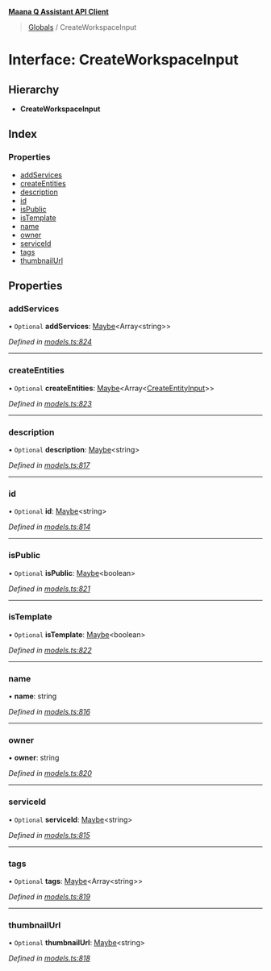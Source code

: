 **[Maana Q Assistant API Client](../README.md)**

> [Globals](../README.md) / CreateWorkspaceInput

# Interface: CreateWorkspaceInput

## Hierarchy

* **CreateWorkspaceInput**

## Index

### Properties

* [addServices](createworkspaceinput.md#addservices)
* [createEntities](createworkspaceinput.md#createentities)
* [description](createworkspaceinput.md#description)
* [id](createworkspaceinput.md#id)
* [isPublic](createworkspaceinput.md#ispublic)
* [isTemplate](createworkspaceinput.md#istemplate)
* [name](createworkspaceinput.md#name)
* [owner](createworkspaceinput.md#owner)
* [serviceId](createworkspaceinput.md#serviceid)
* [tags](createworkspaceinput.md#tags)
* [thumbnailUrl](createworkspaceinput.md#thumbnailurl)

## Properties

### addServices

• `Optional` **addServices**: [Maybe](../README.md#maybe)\<Array\<string>>

*Defined in [models.ts:824](https://github.com/maana-io/q-assistant-client/blob/18eccdb/src/models.ts#L824)*

___

### createEntities

• `Optional` **createEntities**: [Maybe](../README.md#maybe)\<Array\<[CreateEntityInput](createentityinput.md)>>

*Defined in [models.ts:823](https://github.com/maana-io/q-assistant-client/blob/18eccdb/src/models.ts#L823)*

___

### description

• `Optional` **description**: [Maybe](../README.md#maybe)\<string>

*Defined in [models.ts:817](https://github.com/maana-io/q-assistant-client/blob/18eccdb/src/models.ts#L817)*

___

### id

• `Optional` **id**: [Maybe](../README.md#maybe)\<string>

*Defined in [models.ts:814](https://github.com/maana-io/q-assistant-client/blob/18eccdb/src/models.ts#L814)*

___

### isPublic

• `Optional` **isPublic**: [Maybe](../README.md#maybe)\<boolean>

*Defined in [models.ts:821](https://github.com/maana-io/q-assistant-client/blob/18eccdb/src/models.ts#L821)*

___

### isTemplate

• `Optional` **isTemplate**: [Maybe](../README.md#maybe)\<boolean>

*Defined in [models.ts:822](https://github.com/maana-io/q-assistant-client/blob/18eccdb/src/models.ts#L822)*

___

### name

•  **name**: string

*Defined in [models.ts:816](https://github.com/maana-io/q-assistant-client/blob/18eccdb/src/models.ts#L816)*

___

### owner

•  **owner**: string

*Defined in [models.ts:820](https://github.com/maana-io/q-assistant-client/blob/18eccdb/src/models.ts#L820)*

___

### serviceId

• `Optional` **serviceId**: [Maybe](../README.md#maybe)\<string>

*Defined in [models.ts:815](https://github.com/maana-io/q-assistant-client/blob/18eccdb/src/models.ts#L815)*

___

### tags

• `Optional` **tags**: [Maybe](../README.md#maybe)\<Array\<string>>

*Defined in [models.ts:819](https://github.com/maana-io/q-assistant-client/blob/18eccdb/src/models.ts#L819)*

___

### thumbnailUrl

• `Optional` **thumbnailUrl**: [Maybe](../README.md#maybe)\<string>

*Defined in [models.ts:818](https://github.com/maana-io/q-assistant-client/blob/18eccdb/src/models.ts#L818)*
